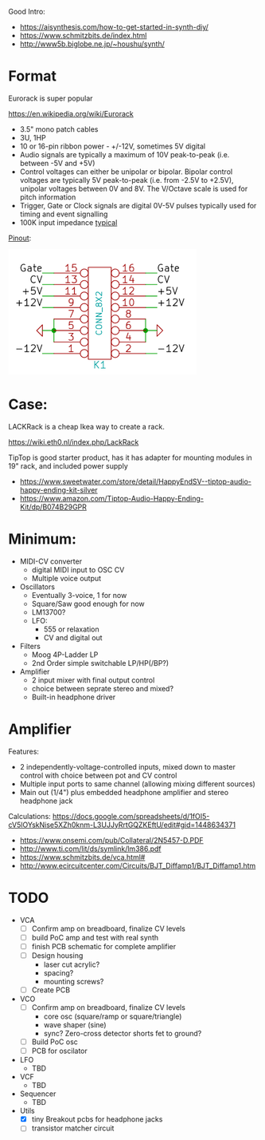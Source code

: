 Good Intro:

- https://aisynthesis.com/how-to-get-started-in-synth-diy/
- https://www.schmitzbits.de/index.html
- http://www5b.biglobe.ne.jp/~houshu/synth/


# Format

Eurorack is super popular

https://en.wikipedia.org/wiki/Eurorack

- 3.5" mono patch cables
- 3U, 1HP
- 10 or 16-pin ribbon power - +/-12V, sometimes 5V digital
- Audio signals are typically a maximum of 10V peak-to-peak (i.e. between -5V and +5V)
- Control voltages can either be unipolar or bipolar. Bipolar control voltages are typically 5V peak-to-peak (i.e. from -2.5V to +2.5V), unipolar voltages between 0V and 8V. The V/Octave scale is used for pitch information
- Trigger, Gate or Clock signals are digital 0V-5V pulses typically used for timing and event signalling
- 100K input impedance [typical](https://learningmodular.com/glossary/impedance/)

[Pinout](http://www.davidhaillant.com/wp/wp-content/uploads/bus_eurorack1.pdf):

![Pinout-Diagram](pinout.png)

# Case:

LACKRack is a cheap Ikea way to create a rack.

https://wiki.eth0.nl/index.php/LackRack

TipTop is good starter product, has it has adapter for mounting modules in 19" rack, and included power supply

- https://www.sweetwater.com/store/detail/HappyEndSV--tiptop-audio-happy-ending-kit-silver
- https://www.amazon.com/Tiptop-Audio-Happy-Ending-Kit/dp/B074B29GPR


# Minimum:

- MIDI-CV converter
  - digital MIDI input to OSC CV
  - Multiple voice output
- Oscillators
  - Eventually 3-voice, 1 for now
  - Square/Saw good enough for now
  - LM13700?
  - LFO:
    - 555 or relaxation
    - CV and digital out
- Filters
  - Moog 4P-Ladder LP
  - 2nd Order simple switchable LP/HP(/BP?)
- Amplifier
  - 2 input mixer with final output control
  - choice between seprate stereo and mixed?
  - Built-in headphone driver


# Amplifier

Features:
- 2 independently-voltage-controlled inputs, mixed down to master control with choice between pot and CV control
- Multiple input ports to same channel (allowing mixing different sources)
- Main out (1/4") plus embedded headphone amplifier and stereo headphone jack

Calculations: https://docs.google.com/spreadsheets/d/1fOI5-cV5lOYskNise5XZh0knm-L3UJJyRrtGQZKEftU/edit#gid=1448634371

- https://www.onsemi.com/pub/Collateral/2N5457-D.PDF
- http://www.ti.com/lit/ds/symlink/lm386.pdf
- https://www.schmitzbits.de/vca.html#
- http://www.ecircuitcenter.com/Circuits/BJT_Diffamp1/BJT_Diffamp1.htm


# TODO

- VCA
  - [ ] Confirm amp on breadboard, finalize CV levels
  - [ ] build PoC amp and test with real synth
  - [ ] finish PCB schematic for complete amplifier
  - [ ] Design housing
    - laser cut acrylic?
    - spacing?
    - mounting screws?
  - [ ] Create PCB
- VCO
  - [ ] Confirm amp on breadboard, finalize CV levels
    - core osc (square/ramp or square/triangle)
    - wave shaper (sine)
    - sync? Zero-cross detector shorts fet to ground?
  - [ ] Build PoC osc
  - [ ] PCB for oscilator
- LFO
  - TBD
- VCF
  - TBD
- Sequencer
  - TBD
- Utils
  - [x] tiny Breakout pcbs for headphone jacks
  - [ ] transistor matcher circuit
